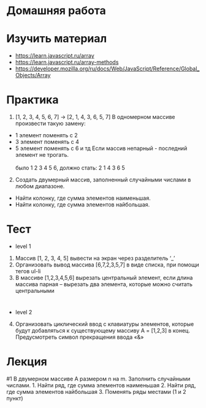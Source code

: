 ﻿# Домашняя работа

# Изучить материал

* https://learn.javascript.ru/array
* https://learn.javascript.ru/array-methods
* https://developer.mozilla.org/ru/docs/Web/JavaScript/Reference/Global_Objects/Array


# Практика
1) [1, 2, 3, 4, 5, 6, 7] -> [2, 1, 4, 3, 6, 5, 7]
В одномерном массиве произвести такую замену:
* 1 элемент поменять с 2
* 3 элемент поменять с 4
* 5 элемент поменять с 6
и тд
Если массив непарный - последний элемент не трогать.<br><br>
было 1 2 3 4 5 6, должно стать: 2 1 4 3 6 5

2) Создать двумерный массив, заполненный случайными числами в любом диапазоне.
* Найти колонку, где сумма элементов наименьшая.
* Найти колонку, где сумма элементов найбольшая.

# Тест
- level 1
1) Массив [1, 2, 3, 4, 5] вывести на экран через разделитель ‘_’
2) Организовать вывод массива [6,7,2,3,5,7] в виде списка, при помощи тегов ul-li
3) В массиве [1,2,3,4,5,6] вырезать центральный элемент, если длина массива парная – вырезать два элемента, которые можно считать центральными
#
- level 2
4) Организовать циклический ввод с клавиатуры элементов, которые будут добавляться к существующему массиву A = [1,2,3]  в конец. Предусмотреть символ прекращения ввода «&»

# Лекция

#1 В двумерном массиве A размером n на m. Заполнить случайными числами.
    1. Найти ряд, где сумма элементов наименьшая
    2. Найти ряд, где сумма элементов найбольшая
    3. Поменять ряды местами (1 и 2 пункт)

   



